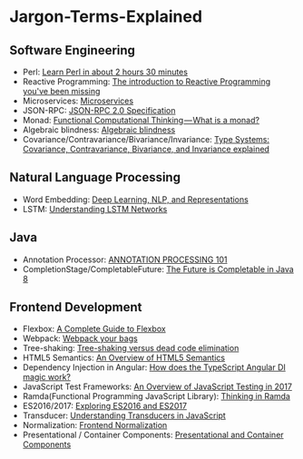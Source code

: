 # Jargon-Terms-Explained  

## Software Engineering  
- Perl: [Learn Perl in about 2 hours 30 minutes](https://qntm.org/files/perl/perl.html)  
- Reactive Programming: [The introduction to Reactive Programming you've been missing](https://gist.github.com/staltz/868e7e9bc2a7b8c1f754)  
- Microservices: [Microservices](http://martinfowler.com/articles/microservices.html)  
- JSON-RPC: [JSON-RPC 2.0 Specification](http://www.jsonrpc.org/specification)  
- Monad: [Functional Computational Thinking — What is a monad?](https://hackernoon.com/functional-computational-thinking-what-is-a-monad-2adea91154e)  
- Algebraic blindness: [Algebraic blindness](https://github.com/quchen/articles/blob/master/algebraic-blindness.md)  
- Covariance/Contravariance/Bivariance/Invariance: [Type Systems: Covariance, Contravariance, Bivariance, and Invariance explained
](https://medium.com/@thejameskyle/type-systems-covariance-contravariance-bivariance-and-invariance-explained-35f43d1110f8)  

## Natural Language Processing  
- Word Embedding: [Deep Learning, NLP, and Representations](http://colah.github.io/posts/2014-07-NLP-RNNs-Representations/)  
- LSTM: [Understanding LSTM Networks](http://colah.github.io/posts/2015-08-Understanding-LSTMs/)  

## Java  
- Annotation Processor: [ANNOTATION PROCESSING 101](http://hannesdorfmann.com/annotation-processing/annotationprocessing101)  
- CompletionStage/CompletableFuture: [The Future is Completable in Java 8](http://www.jesperdj.com/2015/09/26/the-future-is-completable-in-java-8/)  

## Frontend Development  
- Flexbox: [A Complete Guide to Flexbox](https://css-tricks.com/snippets/css/a-guide-to-flexbox/)  
- Webpack: [Webpack your bags](https://blog.madewithlove.be/post/webpack-your-bags/)  
- Tree-shaking: [Tree-shaking versus dead code elimination](https://medium.com/@Rich_Harris/tree-shaking-versus-dead-code-elimination-d3765df85c80)  
- HTML5 Semantics: [An Overview of HTML5 Semantics](https://codepen.io/mi-lee/post/an-overview-of-html5-semantics)  
- Dependency Injection in Angular: [How does the TypeScript Angular DI magic work?](http://nicholasjohnson.com/blog/how-angular2-di-works-with-typescript/)  
- JavaScript Test Frameworks: [An Overview of JavaScript Testing in 2017](https://medium.com/powtoon-engineering/a-complete-guide-to-testing-javascript-in-2017-a217b4cd5a2a)  
- Ramda(Functional Programming JavaScript Library): [Thinking in Ramda](http://randycoulman.com/blog/categories/thinking-in-ramda/)  
- ES2016/2017: [Exploring ES2016 and ES2017](http://exploringjs.com/es2016-es2017/index.html)  
- Transducer: [Understanding Transducers in JavaScript](https://medium.com/@roman01la/understanding-transducers-in-javascript-3500d3bd9624)  
- Normalization: [Frontend Normalization](https://medium.com/@roman01la/understanding-transducers-in-javascript-3500d3bd9624)  
- Presentational / Container Components: [Presentational and Container Components](https://medium.com/@dan_abramov/smart-and-dumb-components-7ca2f9a7c7d0)
